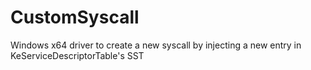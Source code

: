 # CustomSyscall
 Windows x64 driver to create a new syscall by injecting a new entry in KeServiceDescriptorTable's SST 

